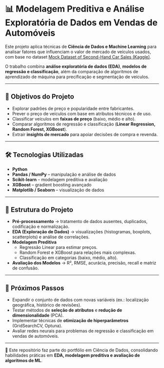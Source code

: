 # 📊 Modelagem Preditiva e Análise Exploratória de Dados em Vendas de Automóveis  

Este projeto aplica técnicas de **Ciência de Dados e Machine Learning** para analisar fatores que influenciam o valor de mercado de veículos usados, com base no dataset [Mock Dataset of Second-Hand Car Sales (Kaggle)](https://www.kaggle.com/datasets/msnbehdani/mock-dataset-of-second-hand-car-sales).  

O trabalho combina **análise exploratória de dados (EDA)**, **modelos de regressão e classificação**, além da comparação de algoritmos de aprendizado de máquina para precificação e segmentação de veículos.  

---

## 🚀 Objetivos do Projeto  

- Explorar padrões de preço e popularidade entre fabricantes.  
- Prever o preço de veículos com base em atributos técnicos e de uso.  
- Classificar veículos em **faixas de preço** (baixo, médio e alto).  
- Comparar algoritmos de regressão e classificação (**Linear Regression, Random Forest, XGBoost**).  
- Extrair **insights de mercado** para apoiar decisões de compra e revenda.  

---

## 🛠️ Tecnologias Utilizadas  

- **Python**  
- **Pandas / NumPy** – manipulação e análise de dados  
- **Scikit-learn** – modelagem preditiva e avaliação  
- **XGBoost** – gradient boosting avançado  
- **Matplotlib / Seaborn** – visualização de dados  

---

## 📂 Estrutura do Projeto  

- **Pré-processamento** → tratamento de dados ausentes, duplicados, codificação e normalização.  
- **EDA (Exploração de Dados)** → visualizações (histogramas, boxplots, scatterplots) e análise de correlações.  
- **Modelagem Preditiva**  
  - Regressão Linear para estimar preços.  
  - Random Forest e XGBoost para relações mais complexas.  
  - Classificação em categorias (baixo, médio, alto).  
- **Avaliação dos Modelos** → R², RMSE, acurácia, precisão, recall e matriz de confusão.  

---

## 📌 Próximos Passos  

- Expandir o conjunto de dados com novas variáveis (ex.: localização geográfica, histórico de revisões).  
- Testar métodos de **seleção de atributos** e **redução de dimensionalidade** (PCA).  
- Implementar técnicas de **otimização de hiperparâmetros** (GridSearchCV, Optuna).  
- Avaliar redes neurais para problemas de regressão e classificação em vendas de automóveis.  

---

🔗 Este repositório faz parte do portfólio em Ciência de Dados, consolidando habilidades práticas em **EDA, modelagem preditiva e avaliação de algoritmos de ML**.  

